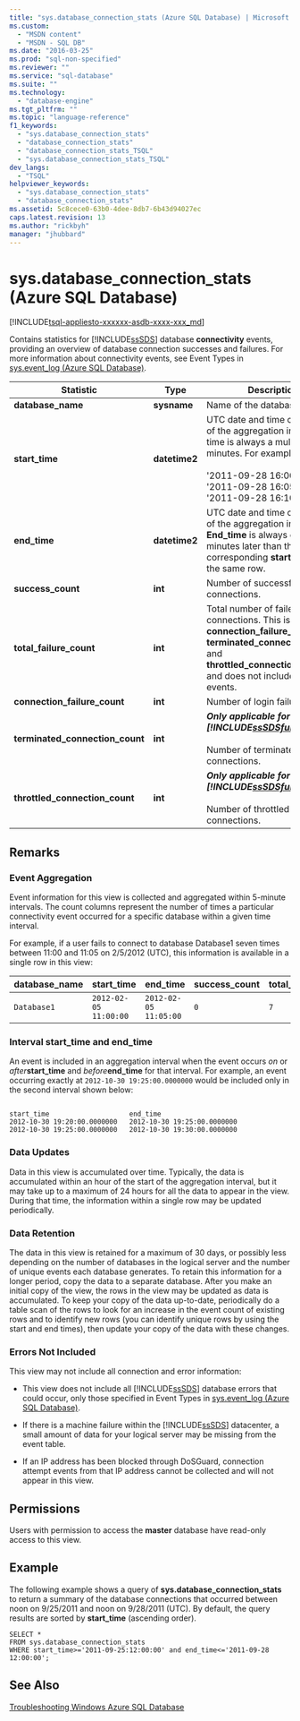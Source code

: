 ```yaml
---
title: "sys.database_connection_stats (Azure SQL Database) | Microsoft Docs"
ms.custom: 
  - "MSDN content"
  - "MSDN - SQL DB"
ms.date: "2016-03-25"
ms.prod: "sql-non-specified"
ms.reviewer: ""
ms.service: "sql-database"
ms.suite: ""
ms.technology: 
  - "database-engine"
ms.tgt_pltfrm: ""
ms.topic: "language-reference"
f1_keywords: 
  - "sys.database_connection_stats"
  - "database_connection_stats"
  - "database_connection_stats_TSQL"
  - "sys.database_connection_stats_TSQL"
dev_langs: 
  - "TSQL"
helpviewer_keywords: 
  - "sys.database_connection_stats"
  - "database_connection_stats"
ms.assetid: 5c8cece0-63b0-4dee-8db7-6b43d94027ec
caps.latest.revision: 13
ms.author: "rickbyh"
manager: "jhubbard"
---
```

# sys.database_connection_stats (Azure SQL Database)
[!INCLUDE[tsql-appliesto-xxxxxx-asdb-xxxx-xxx_md](../../../a9retired/includes/tsql-appliesto-xxxxxx-asdb-xxxx-xxx-md.md)]

  Contains statistics for [!INCLUDE[ssSDS](../../../a9retired/includes/sssds-md.md)] database **connectivity** events, providing an overview of database connection successes and failures. For more information about connectivity events, see Event Types in [sys.event_log &#40;Azure SQL Database&#41;](../../../relational-databases/reference/system-catalog-views/sys.event-log-azure-sql-database.md).  
  
|Statistic|Type|Description|  
|---------------|----------|-----------------|  
|**database_name**|**sysname**|Name of the database.|  
|**start_time**|**datetime2**|UTC date and time of the start of the aggregation interval. The time is always a multiple of 5 minutes. For example:<br /><br /> '2011-09-28 16:00:00'<br />'2011-09-28 16:05:00'<br />'2011-09-28 16:10:00'|  
|**end_time**|**datetime2**|UTC date and time of the end of the aggregation interval. **End_time** is always exactly 5 minutes later than the corresponding **start_time** in the same row.|  
|**success_count**|**int**|Number of successful connections.|  
|**total_failure_count**|**int**|Total number of failed connections. This is the sum of **connection_failure_count**, **terminated_connection_count**, and **throttled_connection_count**, and does not include deadlock events.|  
|**connection_failure_count**|**int**|Number of login failures.|  
|**terminated_connection_count**|**int**|***Only applicable for [!INCLUDE[ssSDSfull](../../../a9retired/includes/sssdsfull-md.md)] v11.***<br /><br /> Number of terminated connections.|  
|**throttled_connection_count**|**int**|***Only applicable for [!INCLUDE[ssSDSfull](../../../a9retired/includes/sssdsfull-md.md)] v11.***<br /><br /> Number of throttled connections.|  
  
## Remarks  
  
### Event Aggregation  
 Event information for this view is collected and aggregated within 5-minute intervals. The count columns represent the number of times a particular connectivity event occurred for a specific database within a given time interval.  
  
 For example, if a user fails to connect to database Database1 seven times between 11:00 and 11:05 on 2/5/2012 (UTC), this information is available in a single row in this view:  
  
|**database_name**|**start_time**|**end_time**|**success_count**|**total_failure_count**|**connection_failure_count**|**terminated_connection_count**|**throttled_connection_count**|  
|------------------------|---------------------|-------------------|------------------------|-------------------------------|------------------------------------|---------------------------------------|--------------------------------------|  
|`Database1`|`2012-02-05 11:00:00`|`2012-02-05 11:05:00`|`0`|`7`|`7`|`0`|`0`|  
  
### Interval start_time and end_time  
 An event is included in an aggregation interval when the event occurs *on* or *after***start_time** and *before***end_time** for that interval. For example, an event occurring exactly at `2012-10-30 19:25:00.0000000` would be included only in the second interval shown below:  
  
```  
  
start_time                    end_time  
2012-10-30 19:20:00.0000000   2012-10-30 19:25:00.0000000  
2012-10-30 19:25:00.0000000   2012-10-30 19:30:00.0000000  
```  
  
### Data Updates  
 Data in this view is accumulated over time. Typically, the data is accumulated within an hour of the start of the aggregation interval, but it may take up to a maximum of 24 hours for all the data to appear in the view. During that time, the information within a single row may be updated periodically.  
  
### Data Retention  
 The data in this view is retained for a maximum of 30 days, or possibly less depending on the number of databases in the logical server and the number of unique events each database generates. To retain this information for a longer period, copy the data to a separate database. After you make an initial copy of the view, the rows in the view may be updated as data is accumulated. To keep your copy of the data up-to-date, periodically do a table scan of the rows to look for an increase in the event count of existing rows and to identify new rows (you can identify unique rows by using the start and end times), then update your copy of the data with these changes.  
  
### Errors Not Included  
 This view may not include all connection and error information:  
  
-   This view does not include all [!INCLUDE[ssSDS](../../../a9retired/includes/sssds-md.md)] database errors that could occur, only those specified in Event Types in [sys.event_log &#40;Azure SQL Database&#41;](../../../relational-databases/reference/system-catalog-views/sys.event-log-azure-sql-database.md).  
  
-   If there is a machine failure within the [!INCLUDE[ssSDS](../../../a9retired/includes/sssds-md.md)] datacenter, a small amount of data for your logical server may be missing from the event table.  
  
-   If an IP address has been blocked through DoSGuard, connection attempt events from that IP address cannot be collected and will not appear in this view.  
  
## Permissions  
 Users with permission to access the **master** database have read-only access to this view.  
  
## Example  
 The following example shows a query of **sys.database_connection_stats** to return a summary of the database connections that occurred between noon on 9/25/2011 and noon on 9/28/2011 (UTC). By default, the query results are sorted by **start_time** (ascending order).  
  
```  
SELECT *  
FROM sys.database_connection_stats   
WHERE start_time>='2011-09-25:12:00:00' and end_time<='2011-09-28 12:00:00';  
```  
  
## See Also  
 [Troubleshooting Windows Azure SQL Database](http://msdn.microsoft.com/library/windowsazure/ee730906.aspx)  
  
  